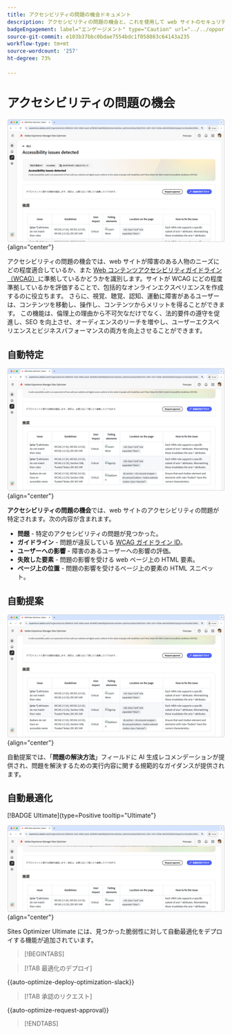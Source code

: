 ```yaml
---
title: アクセシビリティの問題の機会ドキュメント
description: アクセシビリティの問題の機会と、これを使用して web サイトのセキュリティを強化する方法について説明します。
badgeEngagement: label="エンゲージメント" type="Caution" url="../../opportunity-types/engagement.md" tooltip="エンゲージメント"
source-git-commit: e103b37bbc0bdae7554bdc1f058083c64143a235
workflow-type: tm+mt
source-wordcount: '257'
ht-degree: 73%

---
```



# アクセシビリティの問題の機会

![アクセシビリティの問題の機会](./assets/accessibility-issues/hero.png){align="center"}

アクセシビリティの問題の機会では、web サイトが障害のある人物のニーズにどの程度適合しているか、また [Web コンテンツアクセシビリティガイドライン（WCAG）](https://www.w3.org/TR/WCAG21/)に準拠しているかどうかを識別します。サイトが WCAG にどの程度準拠しているかを評価することで、包括的なオンラインエクスペリエンスを作成するのに役立ちます。 さらに、視覚、聴覚、認知、運動に障害があるユーザーは、コンテンツを移動し、操作し、コンテンツからメリットを得ることができます。 この機能は、倫理上の理由から不可欠なだけでなく、法的要件の遵守を促進し、SEO を向上させ、オーディエンスのリーチを増やし、ユーザーエクスペリエンスとビジネスパフォーマンスの両方を向上させることができます。

## 自動特定

![アクセシビリティの問題の自動特定](./assets/accessibility-issues/auto-identify.png){align="center"}

**アクセシビリティの問題の機会**&#x200B;では、web サイトのアクセシビリティの問題が特定されます。次の内容が含まれます。

* **問題** - 特定のアクセシビリティの問題が見つかった。
* **ガイドライン** - 問題が違反している [WCAG ガイドライン ID](https://www.w3.org/TR/WCAG21/)。
* **ユーザーへの影響** - 障害のあるユーザーへの影響の評価。
* **失敗した要素** - 問題の影響を受ける web ページ上の HTML 要素。
* **ページ上の位置** - 問題の影響を受けるページ上の要素の HTML スニペット。

## 自動提案

![アクセシビリティの問題の自動提案](./assets/accessibility-issues/auto-suggest.png){align="center"}

自動提案では、「**問題の解決方法**」フィールドに AI 生成レコメンデーションが提供され、問題を解決するための実行内容に関する規範的なガイダンスが提供されます。

## 自動最適化

[!BADGE Ultimate]{type=Positive tooltip="Ultimate"}

![アクセシビリティの問題の自動最適化](./assets/accessibility-issues/auto-optimize.png){align="center"}

Sites Optimizer Ultimate には、見つかった脆弱性に対して自動最適化をデプロイする機能が追加されています。

>[!BEGINTABS]

>[!TAB 最適化のデプロイ]

{{auto-optimize-deploy-optimization-slack}}

>[!TAB 承認のリクエスト]

{{auto-optimize-request-approval}}

>[!ENDTABS]
